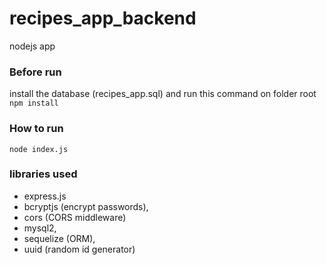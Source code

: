 # recipes_app_backend

nodejs app

### Before run
install the database (recipes_app.sql) and run this command on folder root
`npm install`

### How to run
`node index.js`

### libraries used
- express.js
- bcryptjs (encrypt passwords),
- cors (CORS middleware)
- mysql2,
- sequelize (ORM),
- uuid (random id generator)